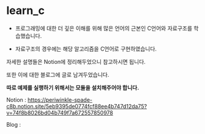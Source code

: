 # learn_c

- 프로그래밍에 대한 더 깊은 이해를 위해 많은 언어의 근본인 C언어와 자료구조를 학습했습니다.

- 자료구조의 경우에는 해당 알고리즘을 C언어로 구현하였습니다.

자세한 설명들은 Notion에 정리해두었으니 참고하시면 됩니다.<br/>

또한 이에 대한 블로그에 글로 남겨두었습니다.

**따로 예제를 실행하기 위해서는 모듈을 설치해주어야 합니다.**

Notion : https://periwinkle-spade-c8b.notion.site/5eb9395de0774fcf88ee4b747d12da75?v=74f8b8026bd04b749f7a672557850978

Blog :